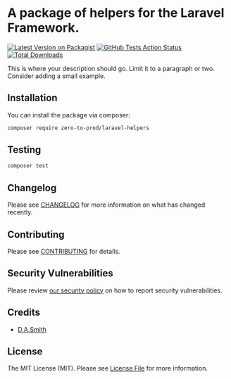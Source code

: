 # A package of helpers for the Laravel Framework.

[![Latest Version on Packagist](https://img.shields.io/packagist/v/zero-to-prod/laravel-helpers.svg?style=flat-square)](https://packagist.org/packages/zero-to-prod/laravel-helpers)
[![GitHub Tests Action Status](https://img.shields.io/github/workflow/status/zero-to-prod/laravel-helpers/run-tests?label=tests)](https://github.com/zero-to-prod/laravel-helpers/actions?query=workflow%3Arun-tests+branch%3Amain)
[![Total Downloads](https://img.shields.io/packagist/dt/zero-to-prod/laravel-helpers.svg?style=flat-square)](https://packagist.org/packages/zero-to-prod/laravel-helpers)

This is where your description should go. Limit it to a paragraph or two. Consider adding a small example.

## Installation

You can install the package via composer:

```bash
composer require zero-to-prod/laravel-helpers
```

## Testing

```bash
composer test
```

## Changelog

Please see [CHANGELOG](CHANGELOG.md) for more information on what has changed recently.

## Contributing

Please see [CONTRIBUTING](.github/CONTRIBUTING.md) for details.

## Security Vulnerabilities

Please review [our security policy](../../security/policy) on how to report security vulnerabilities.

## Credits

- [D.A.Smith](https://github.com/zero-to-prod)

## License

The MIT License (MIT). Please see [License File](LICENSE.md) for more information.
